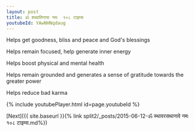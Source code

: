 ```yaml
---
layout: post
title: ॐ शब्दातिगाया नमः  १०८ टाइम्स
youtubeId: YAwNHNqdaug
---
```

 
 
Helps get goodness, bliss and peace and God's blessings
 
Helps remain focused, help generate inner energy 
 
Helps boost physical and mental health 
 
Helps remain grounded and generates a sense of gratitude towards the greater power 
 
Helps reduce bad karma
 
 
 
 


{% include youtubePlayer.html id=page.youtubeId %}
 
[Next]({{ site.baseurl }}{% link  split2/_posts/2015-06-12-ॐ स्थावरसथानावे नमः १०८ टाइम्स.md%})
 
